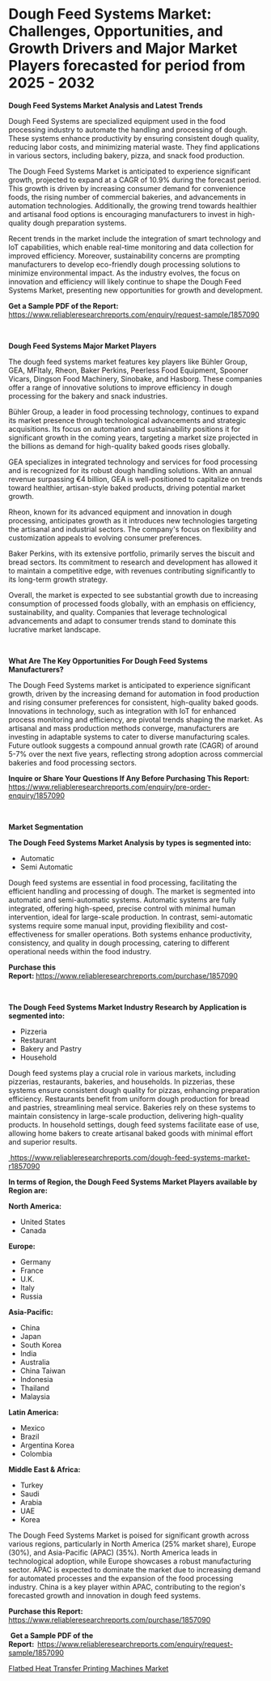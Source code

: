 <p><h1>Dough Feed Systems Market: Challenges, Opportunities, and Growth Drivers and Major Market Players forecasted for period from 2025 - 2032</h1></p><p><strong>Dough Feed Systems Market Analysis and Latest Trends</strong></p>
<p><p>Dough Feed Systems are specialized equipment used in the food processing industry to automate the handling and processing of dough. These systems enhance productivity by ensuring consistent dough quality, reducing labor costs, and minimizing material waste. They find applications in various sectors, including bakery, pizza, and snack food production.</p><p>The Dough Feed Systems Market is anticipated to experience significant growth, projected to expand at a CAGR of 10.9% during the forecast period. This growth is driven by increasing consumer demand for convenience foods, the rising number of commercial bakeries, and advancements in automation technologies. Additionally, the growing trend towards healthier and artisanal food options is encouraging manufacturers to invest in high-quality dough preparation systems.</p><p>Recent trends in the market include the integration of smart technology and IoT capabilities, which enable real-time monitoring and data collection for improved efficiency. Moreover, sustainability concerns are prompting manufacturers to develop eco-friendly dough processing solutions to minimize environmental impact. As the industry evolves, the focus on innovation and efficiency will likely continue to shape the Dough Feed Systems Market, presenting new opportunities for growth and development.</p></p>
<p><strong>Get a Sample PDF of the Report:&nbsp;</strong> <a href="https://www.reliableresearchreports.com/enquiry/request-sample/1857090?utm_campaign=3020&utm_medium=2&utm_source=Github&utm_content=ia&utm_term=27032025&utm_id=dough-feed-systems">https://www.reliableresearchreports.com/enquiry/request-sample/1857090</a></p>
<p>&nbsp;</p>
<p><strong>Dough Feed Systems Major Market Players</strong></p>
<p><p>The dough feed systems market features key players like Bühler Group, GEA, MFItaly, Rheon, Baker Perkins, Peerless Food Equipment, Spooner Vicars, Dingson Food Machinery, Sinobake, and Hasborg. These companies offer a range of innovative solutions to improve efficiency in dough processing for the bakery and snack industries.</p><p>Bühler Group, a leader in food processing technology, continues to expand its market presence through technological advancements and strategic acquisitions. Its focus on automation and sustainability positions it for significant growth in the coming years, targeting a market size projected in the billions as demand for high-quality baked goods rises globally.</p><p>GEA specializes in integrated technology and services for food processing and is recognized for its robust dough handling solutions. With an annual revenue surpassing €4 billion, GEA is well-positioned to capitalize on trends toward healthier, artisan-style baked products, driving potential market growth.</p><p>Rheon, known for its advanced equipment and innovation in dough processing, anticipates growth as it introduces new technologies targeting the artisanal and industrial sectors. The company's focus on flexibility and customization appeals to evolving consumer preferences.</p><p>Baker Perkins, with its extensive portfolio, primarily serves the biscuit and bread sectors. Its commitment to research and development has allowed it to maintain a competitive edge, with revenues contributing significantly to its long-term growth strategy.</p><p>Overall, the market is expected to see substantial growth due to increasing consumption of processed foods globally, with an emphasis on efficiency, sustainability, and quality. Companies that leverage technological advancements and adapt to consumer trends stand to dominate this lucrative market landscape.</p></p>
<p>&nbsp;</p>
<p><strong>What Are The Key Opportunities For Dough Feed Systems Manufacturers?</strong></p>
<p><p>The Dough Feed Systems market is anticipated to experience significant growth, driven by the increasing demand for automation in food production and rising consumer preferences for consistent, high-quality baked goods. Innovations in technology, such as integration with IoT for enhanced process monitoring and efficiency, are pivotal trends shaping the market. As artisanal and mass production methods converge, manufacturers are investing in adaptable systems to cater to diverse manufacturing scales. Future outlook suggests a compound annual growth rate (CAGR) of around 5-7% over the next five years, reflecting strong adoption across commercial bakeries and food processing sectors.</p></p>
<p><strong>Inquire or Share Your Questions If Any Before Purchasing This Report:</strong> <a href="https://www.reliableresearchreports.com/enquiry/pre-order-enquiry/1857090?utm_campaign=3020&utm_medium=2&utm_source=Github&utm_content=ia&utm_term=27032025&utm_id=dough-feed-systems">https://www.reliableresearchreports.com/enquiry/pre-order-enquiry/1857090</a></p>
<p>&nbsp;</p>
<p><strong>Market Segmentation</strong></p>
<p><strong>The Dough Feed Systems Market Analysis by types is segmented into:</strong></p>
<p><ul><li>Automatic</li><li>Semi Automatic</li></ul></p>
<p><p>Dough feed systems are essential in food processing, facilitating the efficient handling and processing of dough. The market is segmented into automatic and semi-automatic systems. Automatic systems are fully integrated, offering high-speed, precise control with minimal human intervention, ideal for large-scale production. In contrast, semi-automatic systems require some manual input, providing flexibility and cost-effectiveness for smaller operations. Both systems enhance productivity, consistency, and quality in dough processing, catering to different operational needs within the food industry.</p></p>
<p><strong>Purchase this Report:&nbsp;</strong><a href="https://www.reliableresearchreports.com/purchase/1857090?utm_campaign=3020&utm_medium=2&utm_source=Github&utm_content=ia&utm_term=27032025&utm_id=dough-feed-systems">https://www.reliableresearchreports.com/purchase/1857090</a></p>
<p>&nbsp;</p>
<p><strong>The Dough Feed Systems Market Industry Research by Application is segmented into:</strong></p>
<p><ul><li>Pizzeria</li><li>Restaurant</li><li>Bakery and Pastry</li><li>Household</li></ul></p>
<p><p>Dough feed systems play a crucial role in various markets, including pizzerias, restaurants, bakeries, and households. In pizzerias, these systems ensure consistent dough quality for pizzas, enhancing preparation efficiency. Restaurants benefit from uniform dough production for bread and pastries, streamlining meal service. Bakeries rely on these systems to maintain consistency in large-scale production, delivering high-quality products. In household settings, dough feed systems facilitate ease of use, allowing home bakers to create artisanal baked goods with minimal effort and superior results.</p></p>
<p><a href="https://www.reliableresearchreports.com/dough-feed-systems-market-r1857090?utm_campaign=3020&utm_medium=2&utm_source=Github&utm_content=ia&utm_term=27032025&utm_id=dough-feed-systems">&nbsp;https://www.reliableresearchreports.com/dough-feed-systems-market-r1857090</a></p>
<p><strong>In terms of Region, the Dough Feed Systems Market Players available by Region are:</strong></p>
<p>
    <p> <strong> North America: </strong>
        <ul>
            <li>United States</li>
            <li>Canada</li>
        </ul>
        </p> 
    <p> <strong> Europe: </strong>
        <ul>
            <li>Germany</li>
            <li>France</li>
            <li>U.K.</li>
            <li>Italy</li>
            <li>Russia</li>
        </ul>
        </p> 
    <p> <strong> Asia-Pacific: </strong>
        <ul>
            <li>China</li>
            <li>Japan</li>
            <li>South Korea</li>
            <li>India</li>
            <li>Australia</li>
            <li>China Taiwan</li>
            <li>Indonesia</li>
            <li>Thailand</li>
            <li>Malaysia</li>
        </ul>
        </p> 
    <p> <strong> Latin America: </strong>
        <ul>
            <li>Mexico</li>
            <li>Brazil</li>
            <li>Argentina Korea</li>
            <li>Colombia</li>
        </ul>
        </p> 
    <p> <strong> Middle East & Africa: </strong>
        <ul>
            <li>Turkey</li>
            <li>Saudi</li>
            <li>Arabia</li>
            <li>UAE</li>
            <li>Korea</li>
        </ul>
    </p>
    </p>
<p><p>The Dough Feed Systems Market is poised for significant growth across various regions, particularly in North America (25% market share), Europe (30%), and Asia-Pacific (APAC) (35%). North America leads in technological adoption, while Europe showcases a robust manufacturing sector. APAC is expected to dominate the market due to increasing demand for automated processes and the expansion of the food processing industry. China is a key player within APAC, contributing to the region's forecasted growth and innovation in dough feed systems.</p></p>
<p><strong>Purchase this Report: </strong><a href="https://www.reliableresearchreports.com/purchase/1857090?utm_campaign=3020&utm_medium=2&utm_source=Github&utm_content=ia&utm_term=27032025&utm_id=dough-feed-systems">https://www.reliableresearchreports.com/purchase/1857090</a></p>
<p>&nbsp;<strong>Get a Sample PDF of the Report:&nbsp;&nbsp;</strong><a href="https://www.reliableresearchreports.com/enquiry/request-sample/1857090?utm_campaign=3020&utm_medium=2&utm_source=Github&utm_content=ia&utm_term=27032025&utm_id=dough-feed-systems">https://www.reliableresearchreports.com/enquiry/request-sample/1857090</a></p>
<p><strong></strong></p>
<p><p><a href="https://github.com/zitanebeibit9/Market-Research-Report-List-1/blob/main/flatbed-heat-transfer-printing-machines-market.md?utm_campaign=3020&utm_medium=2&utm_source=Github&utm_content=ia&utm_term=27032025&utm_id=dough-feed-systems">Flatbed Heat Transfer Printing Machines Market</a></p></p>
